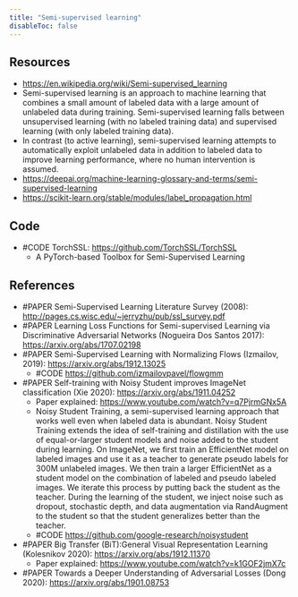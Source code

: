 ```yaml
---
title: "Semi-supervised learning"
disableToc: false 
---
```


## Resources
- https://en.wikipedia.org/wiki/Semi-supervised_learning
- Semi-supervised learning is an approach to machine learning that combines a small amount of labeled data with a large amount of unlabeled data during training. Semi-supervised learning falls between unsupervised learning (with no labeled training data) and supervised learning (with only labeled training data).
- In contrast (to active learning), semi-supervised learning attempts to automatically exploit unlabeled data in addition to labeled data to improve learning performance, where no human intervention is assumed. 
- https://deepai.org/machine-learning-glossary-and-terms/semi-supervised-learning
- https://scikit-learn.org/stable/modules/label_propagation.html

## Code
- #CODE TorchSSL: https://github.com/TorchSSL/TorchSSL
	- A PyTorch-based Toolbox for Semi-Supervised Learning

## References
- #PAPER Semi-Supervised Learning Literature Survey (2008): http://pages.cs.wisc.edu/~jerryzhu/pub/ssl_survey.pdf
- #PAPER Learning Loss Functions for Semi-supervised Learning via Discriminative Adversarial Networks (Nogueira Dos Santos 2017): https://arxiv.org/abs/1707.02198
- #PAPER Semi-Supervised Learning with Normalizing Flows (Izmailov, 2019): https://arxiv.org/abs/1912.13025
	- #CODE https://github.com/izmailovpavel/flowgmm
- #PAPER Self-training with Noisy Student improves ImageNet classification (Xie 2020): https://arxiv.org/abs/1911.04252
	- Paper explained: https://www.youtube.com/watch?v=q7PjrmGNx5A
	- Noisy Student Training, a semi-supervised learning approach that works well even when labeled data is abundant. Noisy Student Training extends the idea of self-training and distillation with the use of equal-or-larger student models and noise added to the student during learning. On ImageNet, we first train an EfficientNet model on labeled images and use it as a teacher to generate pseudo labels for 300M unlabeled images. We then train a larger EfficientNet as a student model on the combination of labeled and pseudo labeled images. We iterate this process by putting back the student as the teacher. During the learning of the student, we inject noise such as dropout, stochastic depth, and data augmentation via RandAugment to the student so that the student generalizes better than the teacher.
	- #CODE https://github.com/google-research/noisystudent
- #PAPER Big Transfer (BiT):General Visual Representation Learning (Kolesnikov 2020): https://arxiv.org/abs/1912.11370
	- Paper explained: https://www.youtube.com/watch?v=k1GOF2jmX7c
- #PAPER Towards a Deeper Understanding of Adversarial Losses (Dong 2020): https://arxiv.org/abs/1901.08753
